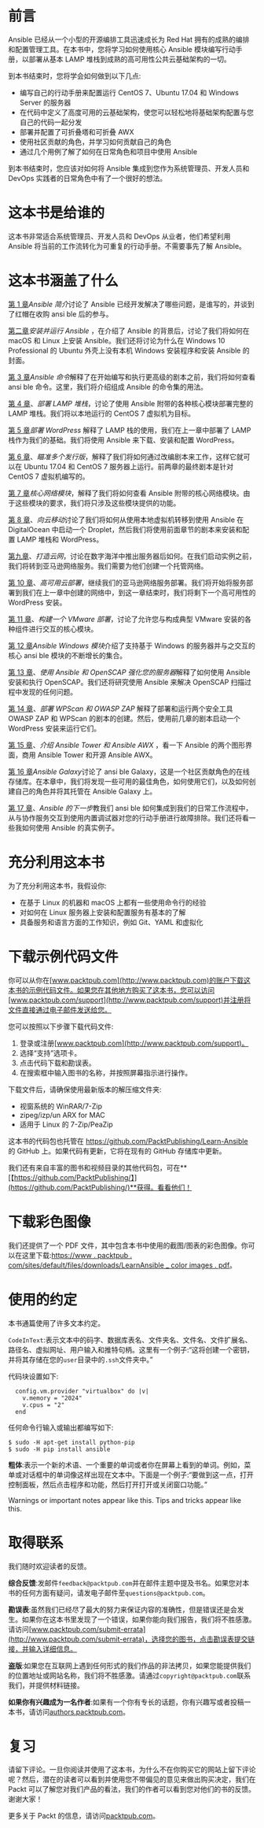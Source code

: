 # 前言

Ansible 已经从一个小型的开源编排工具迅速成长为 Red Hat 拥有的成熟的编排和配置管理工具。在本书中，您将学习如何使用核心 Ansible 模块编写行动手册，以部署从基本 LAMP 堆栈到成熟的高可用性公共云基础架构的一切。

到本书结束时，您将学会如何做到以下几点:

*   编写自己的行动手册来配置运行 CentOS 7、Ubuntu 17.04 和 Windows Server 的服务器
*   在代码中定义了高度可用的云基础架构，使您可以轻松地将基础架构配置与您自己的代码一起分发
*   部署并配置了可折叠塔和可折叠 AWX
*   使用社区贡献的角色，并学习如何贡献自己的角色
*   通过几个用例了解了如何在日常角色和项目中使用 Ansible

到本书结束时，您应该对如何将 Ansible 集成到您作为系统管理员、开发人员和 DevOps 实践者的日常角色中有了一个很好的想法。

# 这本书是给谁的

这本书非常适合系统管理员、开发人员和 DevOps 从业者，他们希望利用 Ansible 将当前的工作流转化为可重复的行动手册。不需要事先了解 Ansible。

# 这本书涵盖了什么

[第 1 章](01.html#J2B80-0fda9dda24fc45e094341803448da041)*Ansible 简介*讨论了 Ansible 已经开发解决了哪些问题，是谁写的，并谈到了红帽在收购 ansi ble 后的参与。

[第二章](02.html#SJGS0-0fda9dda24fc45e094341803448da041)*安装并运行 Ansible* ，在介绍了 Ansible 的背景后，讨论了我们将如何在 macOS 和 Linux 上安装 Ansible。我们还将讨论为什么在 Windows 10 Professional 的 Ubuntu 外壳上没有本机 Windows 安装程序和安装 Ansible 的封面。

[第 3 章](03.html#1BRPS0-0fda9dda24fc45e094341803448da041)*Ansible 命令*解释了在开始编写和执行更高级的剧本之前，我们将如何查看 ansi ble 命令。这里，我们将介绍组成 Ansible 的命令集的用法。

[第 4 章](04.html#1Q5IA0-0fda9dda24fc45e094341803448da041)、*部署 LAMP 堆栈*，讨论了使用 Ansible 附带的各种核心模块部署完整的 LAMP 堆栈。我们将以本地运行的 CentOS 7 虚拟机为目标。

[第 5 章](05.html#2MP360-0fda9dda24fc45e094341803448da041)*部署 WordPress* 解释了 LAMP 栈的使用，我们在上一章中部署了 LAMP 栈作为我们的基础。我们将使用 Ansible 来下载、安装和配置 WordPress。

[第 6 章](06.html#3BOFI0-0fda9dda24fc45e094341803448da041)、*瞄准多个发行版*，解释了我们将如何通过改编剧本来工作，这样它就可以在 Ubuntu 17.04 和 CentOS 7 服务器上运行。前两章的最终剧本是针对 CentOS 7 虚拟机编写的。

[第 7 章](07.html#3O56S0-0fda9dda24fc45e094341803448da041)*核心网络模块*，解释了我们将如何查看 Ansible 附带的核心网络模块。由于这些模块的要求，我们将只涉及这些模块提供的功能。

[第 8 章](08.html#55U1S0-0fda9dda24fc45e094341803448da041)、*向云移动*讨论了我们将如何从使用本地虚拟机转移到使用 Ansible 在 DigitalOcean 中启动一个 Droplet，然后我们将使用前面章节的剧本来安装和配置 LAMP 堆栈和 WordPress。

[第九章](09.html#5L6AS0-0fda9dda24fc45e094341803448da041)、*打造云网*，讨论在数字海洋中推出服务器后如何。在我们启动实例之前，我们将转到亚马逊网络服务。我们需要为他们创建一个托管网络。

[第 10 章](10.html#62HIO0-0fda9dda24fc45e094341803448da041)、*高可用云部署*，继续我们的亚马逊网络服务部署。我们将开始将服务部署到我们在上一章中创建的网络中，到这一章结束时，我们将剩下一个高可用性的 WordPress 安装。

[第 11 章](11.html#6RB1C0-0fda9dda24fc45e094341803448da041)、*构建一个 VMware 部署*，讨论了允许您与构成典型 VMware 安装的各种组件进行交互的核心模块。

[第 12 章](12.html#8PALU0-0fda9dda24fc45e094341803448da041)*Ansible Windows 模块*介绍了支持基于 Windows 的服务器并与之交互的核心 ansi ble 模块的不断增长的集合。

[第 13 章](13.html#9BEGK0-0fda9dda24fc45e094341803448da041)、*使用 Ansible 和 OpenSCAP 强化您的服务器*解释了如何使用 Ansible 安装和执行 OpenSCAP。我们还将研究使用 Ansible 来解决 OpenSCAP 扫描过程中发现的任何问题。

[第 14 章](14.html#9QMPK0-0fda9dda24fc45e094341803448da041)、*部署 WPScan 和 OWASP ZAP* 解释了部署和运行两个安全工具 OWASP ZAP 和 WPScan 的剧本的创建。然后，使用前几章的剧本启动一个 WordPress 安装来运行它们。

[第 15 章](15.html#A73GU0-0fda9dda24fc45e094341803448da041)、*介绍 Ansible Tower 和 Ansible AWX* ，看一下 Ansible 的两个图形界面，商用 Ansible Tower 和开源 Ansible AWX。

[第 16 章](16.html#AVSVI0-0fda9dda24fc45e094341803448da041)*Ansible Galaxy*讨论了 ansi ble Galaxy，这是一个社区贡献角色的在线存储库。在本章中，我们将发现一些可用的最佳角色，如何使用它们，以及如何创建自己的角色并将其托管在 Ansible Galaxy 上。

[第 17 章](17.html#BIVAQ0-0fda9dda24fc45e094341803448da041)、*Ansible 的下一步*教我们 ansi ble 如何集成到我们的日常工作流程中，从与协作服务交互到使用内置调试器对您的行动手册进行故障排除。我们还将看一些我如何使用 Ansible 的真实例子。

# 充分利用这本书

为了充分利用这本书，我假设你:

*   在基于 Linux 的机器和 macOS 上都有一些使用命令行的经验
*   对如何在 Linux 服务器上安装和配置服务有基本的了解
*   具备服务和语言方面的工作知识，例如 Git、YAML 和虚拟化

# 下载示例代码文件

你可以从你在[www.packtpub.com](http://www.packtpub.com)的账户下载这本书的示例代码文件。如果您在其他地方购买了这本书，您可以访问[www.packtpub.com/support](http://www.packtpub.com/support)并注册将文件直接通过电子邮件发送给您。

您可以按照以下步骤下载代码文件:

1.  登录或注册[www.packtpub.com](http://www.packtpub.com/support)。
2.  选择“支持”选项卡。
3.  点击代码下载和勘误表。
4.  在搜索框中输入图书的名称，并按照屏幕指示进行操作。

下载文件后，请确保使用最新版本的解压缩文件夹:

*   视窗系统的 WinRAR/7-Zip
*   zipeg/izp/un ARX for MAC
*   适用于 Linux 的 7-Zip/PeaZip

这本书的代码包也托管在 https://github.com/PacktPublishing/Learn-Ansible 的 GitHub 上。如果代码有更新，它将在现有的 GitHub 存储库中更新。

我们还有来自丰富的图书和视频目录的其他代码包，可在**[【https://github.com/PacktPublishing/】](https://github.com/PacktPublishing/)**获得。看看他们！

# 下载彩色图像

我们还提供了一个 PDF 文件，其中包含本书中使用的截图/图表的彩色图像。你可以在这里下载:[https://www . packtpub . com/sites/default/files/downloads/LearnAnsible _ color images . pdf](https://www.packtpub.com/sites/default/files/downloads/LearnAnsible_ColorImages.pdf)。

# 使用的约定

本书通篇使用了许多文本约定。

`CodeInText`:表示文本中的码字、数据库表名、文件夹名、文件名、文件扩展名、路径名、虚拟网址、用户输入和推特句柄。这里有一个例子:“这将创建一个密钥，并将其存储在您的`user`目录中的`.ssh`文件夹中。”

代码块设置如下:

```
  config.vm.provider "virtualbox" do |v|
    v.memory = "2024"
    v.cpus = "2"
  end
```

任何命令行输入或输出都编写如下:

```
$ sudo -H apt-get install python-pip
$ sudo -H pip install ansible
```

**粗体**:表示一个新的术语、一个重要的单词或者你在屏幕上看到的单词。例如，菜单或对话框中的单词像这样出现在文本中。下面是一个例子:“要做到这一点，打开控制面板，然后点击程序和功能，然后打开打开或关闭窗口功能。”

Warnings or important notes appear like this. Tips and tricks appear like this.

# 取得联系

我们随时欢迎读者的反馈。

**综合反馈**:发邮件`feedback@packtpub.com`并在邮件主题中提及书名。如果您对本书的任何方面有疑问，请发电子邮件至`questions@packtpub.com`。

**勘误表**:虽然我们已经尽了最大的努力来保证内容的准确性，但是错误还是会发生。如果你在这本书里发现了一个错误，如果你能向我们报告，我们将不胜感激。请访问[www.packtpub.com/submit-errata](http://www.packtpub.com/submit-errata)，选择您的图书，点击勘误表提交链接，并输入详细信息。

**盗版**:如果您在互联网上遇到任何形式的我们作品的非法拷贝，如果您能提供我们的位置地址或网站名称，我们将不胜感激。请通过`copyright@packtpub.com`联系我们，并提供材料链接。

**如果你有兴趣成为一名作者**:如果有一个你有专长的话题，你有兴趣写或者投稿一本书，请访问[authors.packtpub.com](http://authors.packtpub.com/)。

# 复习

请留下评论。一旦你阅读并使用了这本书，为什么不在你购买它的网站上留下评论呢？然后，潜在的读者可以看到并使用您不带偏见的意见来做出购买决定，我们在 Packt 可以了解您对我们产品的看法，我们的作者可以看到您对他们的书的反馈。谢谢大家！

更多关于 Packt 的信息，请访问[packtpub.com](https://www.packtpub.com/)。